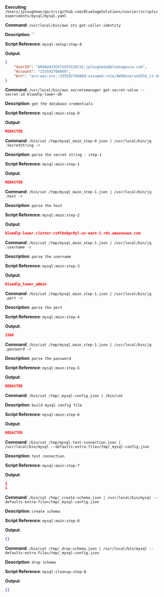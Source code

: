 **Executing**: `/Users/jploughman/go/src/github.com/BlueSageSolutions/courier/scripts/experiments/mysql/mysql.yaml`

**Command**: `/usr/local/bin/aws sts get-caller-identity`

**Description**: ``

**Script Reference**: `mysql:setup:step-0`

**Output**:

```json
{
    "UserId": "AROAU4IXCK7SSFXS2KCSI:jploughman@bluesageusa.com",
    "Account": "335592708069",
    "Arn": "arn:aws:sts::335592708069:assumed-role/AWSReservedSSO_it-devops_dd6d43fab80b0112/jploughman@bluesageusa.com"
}

```

**Command**: `/usr/local/bin/aws secretsmanager get-secret-value --secret-id bluedlp-lower-db`

**Description**: `get the database credentials`

**Script Reference**: `mysql:main:step-0`

**Output**:

```json
REDACTED
```

**Command**: `/bin/cat /tmp/mysql_main_step-0.json | /usr/local/bin/jq .SecretString -r`

**Description**: `parse the secret string - step-1`

**Script Reference**: `mysql:main:step-1`

**Output**:

```json
REDACTED
```

**Command**: `/bin/cat /tmp/mysql_main_step-1.json | /usr/local/bin/jq .host -r`

**Description**: `parse the host`

**Script Reference**: `mysql:main:step-2`

**Output**:

```json
bluedlp-lower.cluster-cs9l6nkpc8yl.us-east-1.rds.amazonaws.com

```

**Command**: `/bin/cat /tmp/mysql_main_step-1.json | /usr/local/bin/jq .username -r`

**Description**: `parse the username`

**Script Reference**: `mysql:main:step-3`

**Output**:

```json
bluedlp_lower_admin

```

**Command**: `/bin/cat /tmp/mysql_main_step-1.json | /usr/local/bin/jq .port -r`

**Description**: `parse the port`

**Script Reference**: `mysql:main:step-4`

**Output**:

```json
3306

```

**Command**: `/bin/cat /tmp/mysql_main_step-1.json | /usr/local/bin/jq .password -r`

**Description**: `parse the password`

**Script Reference**: `mysql:main:step-5`

**Output**:

```json
REDACTED
```

**Command**: `/bin/cat /tmp/_mysql-config.json | /bin/cat`

**Description**: `build mysql config file`

**Script Reference**: `mysql:main:step-6`

**Output**:

```json
REDACTED
```

**Command**: `/bin/cat /tmp/mysql.test-connection.json | /usr/local/bin/mysql --defaults-extra-file=/tmp/_mysql-config.json`

**Description**: `test connection`

**Script Reference**: `mysql:main:step-7`

**Output**:

```json
1
1

```

**Command**: `/bin/cat /tmp/_create-schema.json | /usr/local/bin/mysql --defaults-extra-file=/tmp/_mysql-config.json`

**Description**: `create schema`

**Script Reference**: `mysql:main:step-8`

**Output**:

```json
{}
```

**Command**: `/bin/cat /tmp/_drop-schema.json | /usr/local/bin/mysql --defaults-extra-file=/tmp/_mysql-config.json`

**Description**: `drop schema`

**Script Reference**: `mysql:cleanup:step-0`

**Output**:

```json
{}
```

